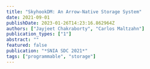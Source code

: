 ```yaml
---
title: "SkyhookDM: An Arrow-Native Storage System"
date: 2021-09-01
publishDate: 2023-01-26T14:23:16.862964Z
authors: ["Jayjeet Chakraborty", "Carlos Maltzahn"]
publication_types: ["1"]
abstract: ""
featured: false
publication: "*SNIA SDC 2021*"
tags: ["programmable", "storage"]
---
```


